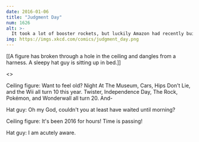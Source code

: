```yaml
---
date: 2016-01-06
title: "Judgment Day"
num: 1626
alt: >-
  It took a lot of booster rockets, but luckily Amazon had recently built thousands of them to bring Amazon Prime same-day delivery to the Moon colony.
img: https://imgs.xkcd.com/comics/judgment_day.png
---
```

[[A figure has broken through a hole in the ceiling and dangles from a harness. A sleepy hat guy is sitting up in bed.]]

<<Crash>>

Ceiling figure: Want to feel old? Night At The Museum, Cars, Hips Don't Lie, and the Wii all turn 10 this year. Twister, Independence Day, The Rock, Pokémon, and Wonderwall all turn 20. And-

Hat guy: Oh my God, couldn't you at least have waited until morning? 

Ceiling figure: It's been 2016 for hours! Time is passing! 

Hat guy: I am acutely aware.

